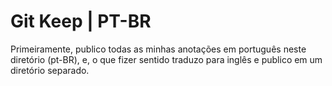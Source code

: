 Git Keep | PT-BR
=================

Primeiramente, publico todas as minhas anotações em português neste diretório (pt-BR), e, o que fizer sentido traduzo para inglês e publico em um diretório separado.
